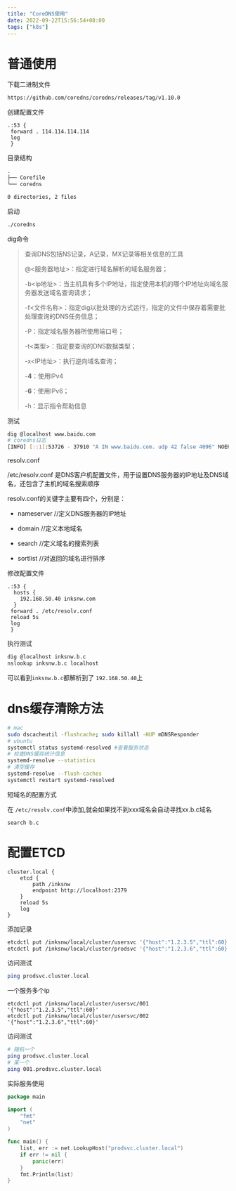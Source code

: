 ```yaml
---
title: "CoreDNS使用"
date: 2022-09-22T15:56:54+08:00
tags: ["k8s"]
---
```


# 普通使用

下载二进制文件

```bash
https://github.com/coredns/coredns/releases/tag/v1.10.0
```

创建配置文件

```
.:53 { 
 forward . 114.114.114.114
 log
 } 
```

目录结构

```bash
.
├── Corefile
└── coredns

0 directories, 2 files
```

启动

```bash
./coredns
```

dig命令

> 查询DNS包括NS记录，A记录，MX记录等相关信息的工具
>
> @<服务器地址>：指定进行域名解析的域名服务器；
>
> -b<ip地址>：当主机具有多个IP地址，指定使用本机的哪个IP地址向域名服务器发送域名查询请求； 
>
> -f<文件名称>：指定dig以批处理的方式运行，指定的文件中保存着需要批处理查询的DNS任务信息；
>
> -P：指定域名服务器所使用端口号；
>
> -t<类型>：指定要查询的DNS数据类型；
>
> -x<IP地址>：执行逆向域名查询；
>
> -**4**：使用IPv4
>
> -**6**：使用IPv6；
>
> -h：显示指令帮助信息

测试

```bash
dig @localhost www.baidu.com
# coredns日志
[INFO] [::1]:53726 - 37910 "A IN www.baidu.com. udp 42 false 4096" NOERROR qr,rd,ra 149 0.040773854s
```

resolv.conf 

/etc/resolv.conf  是DNS客户机配置文件，用于设置DNS服务器的IP地址及DNS域名，还包含了主机的域名搜索顺序

resolv.conf的关键字主要有四个，分别是：

- nameserver  //定义DNS服务器的IP地址

- domain    //定义本地域名

- search    //定义域名的搜索列表

- sortlist    //对返回的域名进行排序

修改配置文件

```
.:53 {
  hosts {
    192.168.50.40 inksnw.com
  }
 forward . /etc/resolv.conf
 reload 5s
 log
 } 
```

执行测试

```bash
dig @localhost inksnw.b.c
nslookup inksnw.b.c localhost
```

可以看到`inksnw.b.c`都解析到了 `192.168.50.40`上

# dns缓存清除方法

```bash
# mac
sudo dscacheutil -flushcache; sudo killall -HUP mDNSResponder
# ubuntu
systemctl status systemd-resolved #查看服务状态
# 检查DNS缓存统计信息
systemd-resolve --statistics
# 清空缓存
systemd-resolve --flush-caches
systemctl restart systemd-resolved
```

短域名的配置方式 

在 `/etc/resolv.conf`中添加,就会如果找不到xxx域名会自动寻找xx.b.c域名

```
search b.c
```

# 配置ETCD

```
cluster.local {
    etcd {
        path /inksnw
        endpoint http://localhost:2379
    }
    reload 5s
    log
}
```

添加记录

```bash
etcdctl put /inksnw/local/cluster/usersvc '{"host":"1.2.3.5","ttl":60}'
etcdctl put /inksnw/local/cluster/prodsvc '{"host":"1.2.3.6","ttl":60}'
```

访问测试

```bash
ping prodsvc.cluster.local
```

一个服务多个ip

```
etcdctl put /inksnw/local/cluster/usersvc/001 '{"host":"1.2.3.5","ttl":60}'
etcdctl put /inksnw/local/cluster/usersvc/002 '{"host":"1.2.3.6","ttl":60}'
```

访问测试

```bash
# 随机一个
ping prodsvc.cluster.local
# 某一个
ping 001.prodsvc.cluster.local
```

实际服务使用

```go
package main

import (
	"fmt"
	"net"
)

func main() {
	list, err := net.LookupHost("prodsvc.cluster.local")
	if err != nil {
		panic(err)
	}
	fmt.Println(list)
}
```

